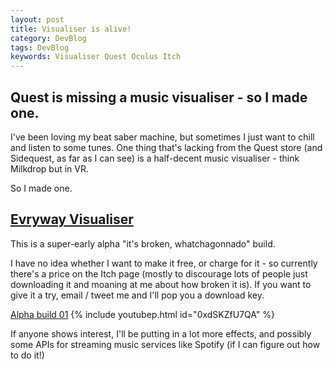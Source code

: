 ```yaml
---
layout: post
title: Visualiser is alive! 
category: DevBlog
tags: DevBlog
keywords: Visualiser Quest Oculus Itch
---
```


## Quest is missing a music visualiser - so I made one.

I've been loving my beat saber machine, but sometimes I just want to chill and listen to some tunes. One thing that's lacking from
the Quest store (and Sidequest, as far as I can see) is a half-decent music visualiser - think Milkdrop but in VR.

So I made one.

## [Evryway Visualiser](https://evryway.itch.io/evryway-visualiser)

This is a super-early alpha "it's broken, whatchagonnado" build.

I have no idea whether I want to make it free, or charge for it - so currently there's a price on the Itch page (mostly to discourage
lots of people just downloading it and moaning at me about how broken it is). If you want to give it a try, email / tweet me and
I'll pop you a download key.

[Alpha build 01](https://www.youtube.com/watch?v=0xdSKZfU7QA)
{% include youtubep.html id="0xdSKZfU7QA" %}

If anyone shows interest, I'll be putting in a lot more effects, and possibly some APIs for streaming music services like Spotify (if
I can figure out how to do it!)


